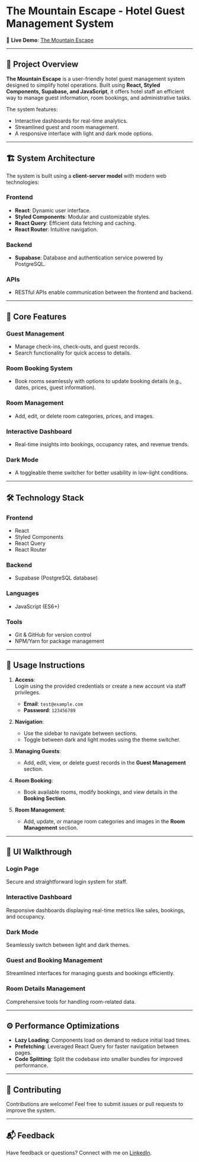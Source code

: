 # The Mountain Escape - Hotel Guest Management System

🌟 **Live Demo**: [The Mountain Escape](https://the-mountain-escape.netlify.app)

---

## 📜 Project Overview

**The Mountain Escape** is a user-friendly hotel guest management system designed to simplify hotel operations. Built using **React, Styled Components, Supabase, and JavaScript**, it offers hotel staff an efficient way to manage guest information, room bookings, and administrative tasks.

The system features:

- Interactive dashboards for real-time analytics.
- Streamlined guest and room management.
- A responsive interface with light and dark mode options.

---

## 🏗️ System Architecture

The system is built using a **client-server model** with modern web technologies:

### **Frontend**

- **React**: Dynamic user interface.
- **Styled Components**: Modular and customizable styles.
- **React Query**: Efficient data fetching and caching.
- **React Router**: Intuitive navigation.

### **Backend**

- **Supabase**: Database and authentication service powered by PostgreSQL.

### **APIs**

- RESTful APIs enable communication between the frontend and backend.

---

## 🔑 Core Features

### **Guest Management**

- Manage check-ins, check-outs, and guest records.
- Search functionality for quick access to details.

### **Room Booking System**

- Book rooms seamlessly with options to update booking details (e.g., dates, prices, guest information).

### **Room Management**

- Add, edit, or delete room categories, prices, and images.

### **Interactive Dashboard**

- Real-time insights into bookings, occupancy rates, and revenue trends.

### **Dark Mode**

- A toggleable theme switcher for better usability in low-light conditions.

---

## 🛠️ Technology Stack

### **Frontend**

- React
- Styled Components
- React Query
- React Router

### **Backend**

- Supabase (PostgreSQL database)

### **Languages**

- JavaScript (ES6+)

### **Tools**

- Git & GitHub for version control
- NPM/Yarn for package management

---

## 🚀 Usage Instructions

1. **Access**:  
   Login using the provided credentials or create a new account via staff privileges.

   - **Email**: `test@example.com`
   - **Password**: `123456789`

2. **Navigation**:

   - Use the sidebar to navigate between sections.
   - Toggle between dark and light modes using the theme switcher.

3. **Managing Guests**:

   - Add, edit, view, or delete guest records in the **Guest Management** section.

4. **Room Booking**:

   - Book available rooms, modify bookings, and view details in the **Booking Section**.

5. **Room Management**:
   - Add, update, or manage room categories and images in the **Room Management** section.

---

## 🌟 UI Walkthrough

### **Login Page**

Secure and straightforward login system for staff.

### **Interactive Dashboard**

Responsive dashboards displaying real-time metrics like sales, bookings, and occupancy.

### **Dark Mode**

Seamlessly switch between light and dark themes.

### **Guest and Booking Management**

Streamlined interfaces for managing guests and bookings efficiently.

### **Room Details Management**

Comprehensive tools for handling room-related data.

---

## ⚙️ Performance Optimizations

- **Lazy Loading**: Components load on demand to reduce initial load times.
- **Prefetching**: Leveraged React Query for faster navigation between pages.
- **Code Splitting**: Split the codebase into smaller bundles for improved performance.

---

## 🤝 Contributing

Contributions are welcome! Feel free to submit issues or pull requests to improve the system.

---

## 📬 Feedback

Have feedback or questions? Connect with me on [LinkedIn](https://www.linkedin.com/in/ayush-uniyal-930954167/).
